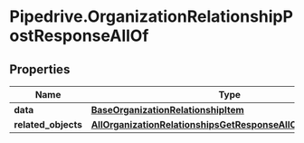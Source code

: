 # Pipedrive.OrganizationRelationshipPostResponseAllOf

## Properties

Name | Type | Description | Notes
------------ | ------------- | ------------- | -------------
**data** | [**BaseOrganizationRelationshipItem**](BaseOrganizationRelationshipItem.md) |  | [optional] 
**related_objects** | [**AllOrganizationRelationshipsGetResponseAllOfRelatedObjects**](AllOrganizationRelationshipsGetResponseAllOfRelatedObjects.md) |  | [optional] 


